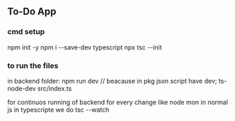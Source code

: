 ## To-Do App

### cmd setup

npm init -y
npm i --save-dev typescript
npx tsc --init

### to run the files

in backend folder: npm run dev
// beacause in pkg json script have dev; ts-node-dev src/index.ts

for continuos running of backend for every change like node mon in normal js
in typescripte we do tsc --watch
